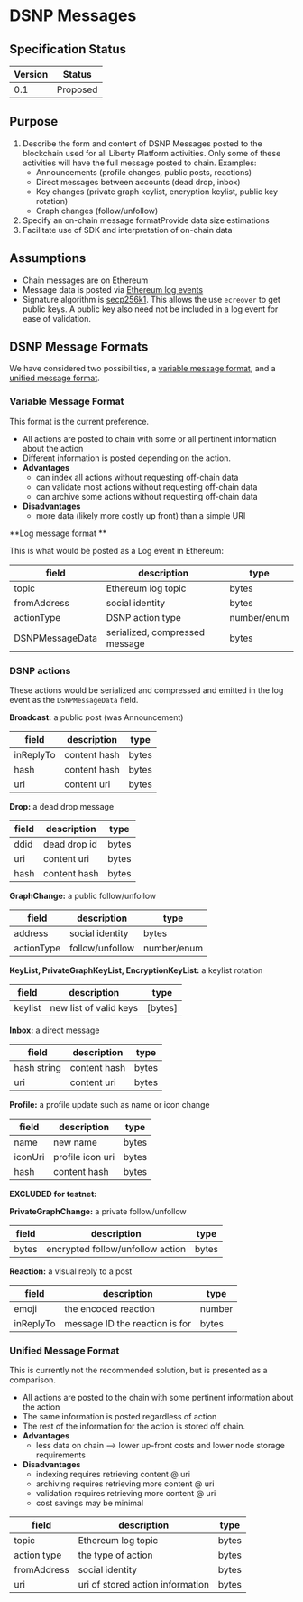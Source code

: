 # DSNP Messages
## Specification Status

| Version | Status |
---------- | ---------
| 0.1     | Proposed |

## Purpose
1. Describe the form and content of DSNP Messages posted to the blockchain used for all Liberty Platform activities. Only some of these activities will have the full message posted to chain. Examples:
    * Announcements (profile changes, public posts, reactions)
    * Direct messages between accounts (dead drop, inbox)
    * Key changes (private graph keylist, encryption keylist, public key rotation)
    * Graph changes (follow/unfollow)
1. Specify an on-chain message formatProvide data size estimations
1. Facilitate use of SDK and interpretation of on-chain data

## Assumptions
* Chain messages are on Ethereum
* Message data is posted via [Ethereum log events](https://medium.com/mycrypto/understanding-event-logs-on-the-ethereum-blockchain-f4ae7ba50378)
* Signature algorithm is [secp256k1](https://en.bitcoin.it/wiki/Secp256k1). This allows the use `ecreover` 
  to get public keys. A public key also need not be included in a log event for ease of validation. 

## DSNP Message Formats
We have considered two possibilities, a [variable message format](#Variable-Message-Format), and a [unified message format](#unified-message-format).

###  Variable Message Format
This format is the current preference.

* All actions are posted to chain with some or all pertinent information about the action
* Different information is posted depending on the action.
* **Advantages**
    * can index all actions without requesting off-chain data
    * can validate most actions without requesting off-chain data
    * can archive some actions without requesting off-chain data
* **Disadvantages**
    * more data (likely more costly up front) than a simple URI

**Log message format ** 

This is what would be posted as a Log event in Ethereum:

| field | description | type |
|-------|-------------|------|
| topic | Ethereum log topic | bytes|
| fromAddress | social identity |bytes |
| actionType | DSNP action type |number/enum |
| DSNPMessageData | serialized, compressed message| bytes |


### DSNP actions
These actions would be serialized and compressed and emitted in the log event as the `DSNPMessageData` field.

**Broadcast:** a public post (was Announcement)

| field     | description | type |
|-------    |-------------| ----|
| inReplyTo | content hash | bytes
| hash      | content hash |  bytes
| uri       | content uri | bytes

**Drop:** a dead drop message

| field | description | type
|-------|-------------| ---|
| ddid | dead drop id |  bytes
| uri  | content uri  |  bytes
| hash | content hash |  bytes

**GraphChange:** a public follow/unfollow

| field | description | type
|-------|-------------| ---|
|address  | social identity|  bytes
|actionType | follow/unfollow| number/enum

**KeyList, PrivateGraphKeyList, EncryptionKeyList:** a keylist rotation

| field | description | type
|-------|-------------| ---|
|keylist | new list of valid keys | [bytes]

**Inbox:** a direct message

| field | description | type
|-------|-------------| ---|
|hash string | content hash | bytes
|uri  | content uri  | bytes

**Profile:** a profile update such as name or icon change

| field | description | type
|-------|-------------| ---|
|name | new name | bytes
|iconUri| profile icon uri  |bytes
|hash | content hash |   bytes

**EXCLUDED for testnet:**

**PrivateGraphChange:** a private follow/unfollow

| field | description | type
|-------|-------------| ---|
|bytes | encrypted follow/unfollow action | bytes

**Reaction:** a visual reply to a post

| field | description | type
|-------|-------------| ---|
|emoji | the encoded reaction  | number
|inReplyTo | message ID the reaction is for |  bytes


### Unified Message Format
This is currently not the recommended solution, but is presented as a comparison.

* All actions are posted to the chain with some pertinent information about the action
* The same information is posted regardless of action
* The rest of the information for the action is stored off chain.
* **Advantages**
    * less data on chain --> lower up-front costs and lower node storage requirements
* **Disadvantages**
    * indexing requires retrieving content @ uri
    * archiving requires retrieving more content @ uri
    * validation requires retrieving more content @ uri
    * cost savings may be minimal

| field | description | type
|-------|-------------| ---|
| topic | Ethereum log topic |  bytes
| action type | the type of action | bytes
| fromAddress | social identity | bytes
| uri | uri of stored action information | bytes
